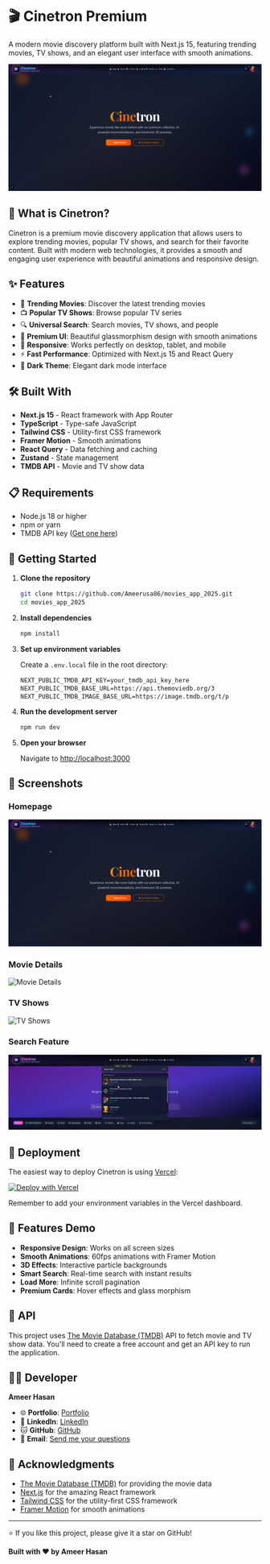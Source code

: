 # 🎬 Cinetron Premium

A modern movie discovery platform built with Next.js 15, featuring trending movies, TV shows, and an elegant user interface with smooth animations.

![Cinetron Premium](./public/screenshots/homepage.png)

## 🌟 What is Cinetron?

Cinetron is a premium movie discovery application that allows users to explore trending movies, popular TV shows, and search for their favorite content. Built with modern web technologies, it provides a smooth and engaging user experience with beautiful animations and responsive design.

## ✨ Features

- 🎥 **Trending Movies**: Discover the latest trending movies
- 📺 **Popular TV Shows**: Browse popular TV series
- 🔍 **Universal Search**: Search movies, TV shows, and people
- 🎨 **Premium UI**: Beautiful glassmorphism design with smooth animations
- 📱 **Responsive**: Works perfectly on desktop, tablet, and mobile
- ⚡ **Fast Performance**: Optimized with Next.js 15 and React Query
- 🌙 **Dark Theme**: Elegant dark mode interface

## 🛠️ Built With

- **Next.js 15** - React framework with App Router
- **TypeScript** - Type-safe JavaScript
- **Tailwind CSS** - Utility-first CSS framework
- **Framer Motion** - Smooth animations
- **React Query** - Data fetching and caching
- **Zustand** - State management
- **TMDB API** - Movie and TV show data

## 📋 Requirements

- Node.js 18 or higher
- npm or yarn
- TMDB API key ([Get one here](https://www.themoviedb.org/settings/api))

## 🚀 Getting Started

1. **Clone the repository**

   ```bash
   git clone https://github.com/Ameerusa86/movies_app_2025.git
   cd movies_app_2025
   ```

2. **Install dependencies**

   ```bash
   npm install
   ```

3. **Set up environment variables**

   Create a `.env.local` file in the root directory:

   ```env
   NEXT_PUBLIC_TMDB_API_KEY=your_tmdb_api_key_here
   NEXT_PUBLIC_TMDB_BASE_URL=https://api.themoviedb.org/3
   NEXT_PUBLIC_TMDB_IMAGE_BASE_URL=https://image.tmdb.org/t/p
   ```

4. **Run the development server**

   ```bash
   npm run dev
   ```

5. **Open your browser**

   Navigate to [http://localhost:3000](http://localhost:3000)

## 📸 Screenshots

### Homepage

![Homepage](./public/screenshots/homepage.png)

### Movie Details

![Movie Details](./public/screenshots/movie-details.png)

### TV Shows

![TV Shows](./public/screenshots/tv-shows.png)

### Search Feature

![Search](./public/screenshots/search.png)

## 🚀 Deployment

The easiest way to deploy Cinetron is using [Vercel](https://vercel.com):

[![Deploy with Vercel](https://vercel.com/button)](https://vercel.com/new/clone?repository-url=https://github.com/Ameerusa86/movies_app_2025)

Remember to add your environment variables in the Vercel dashboard.

## 📱 Features Demo

- **Responsive Design**: Works on all screen sizes
- **Smooth Animations**: 60fps animations with Framer Motion
- **3D Effects**: Interactive particle backgrounds
- **Smart Search**: Real-time search with instant results
- **Load More**: Infinite scroll pagination
- **Premium Cards**: Hover effects and glass morphism

## 🔗 API

This project uses [The Movie Database (TMDB)](https://www.themoviedb.org/) API to fetch movie and TV show data. You'll need to create a free account and get an API key to run the application.

## 👨‍💻 Developer

**Ameer Hasan**

- 🌐 **Portfolio**: [Portfolio](https://ameer-hasan-portfolio.vercel.app/)
- 💼 **LinkedIn**: [LinkedIn](https://www.linkedin.com/in/ameerdev/)
- 🐱 **GitHub**: [GitHub](https://github.com/Ameerusa86)
- 📧 **Email**: [Send me your questions](ameer.hasan.dev@gmail.com)

## 🙏 Acknowledgments

- [The Movie Database (TMDB)](https://www.themoviedb.org/) for providing the movie data
- [Next.js](https://nextjs.org/) for the amazing React framework
- [Tailwind CSS](https://tailwindcss.com/) for the utility-first CSS framework
- [Framer Motion](https://framer.com/motion) for smooth animations

---

⭐ If you like this project, please give it a star on GitHub!

**Built with ❤️ by Ameer Hasan**
